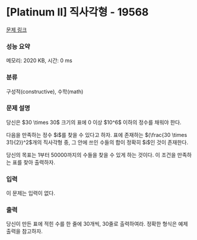 # [Platinum II] 직사각형 - 19568 

[문제 링크](https://www.acmicpc.net/problem/19568) 

### 성능 요약

메모리: 2020 KB, 시간: 0 ms

### 분류

구성적(constructive), 수학(math)

### 문제 설명

<p>당신은 $30 \times 30$ 크기의 표에 0 이상 $10^6$ 이하의 정수를 채워야 한다.</p>

<p>다음을 만족하는 정수 $i$를 찾을 수 있다고 하자. 표에 존재하는 $(\frac{30 \times 31}{2})^2$개의 직사각형 중, 그 안에 쓰인 수들의 합이 정확히 $i$인 것이 존재한다.</p>

<p>당신의 목표는 1부터 50000까지의 수들을 찾을 수 있게 하는 것이다. 이 조건을 만족하는 표를 찾아 출력하자.</p>

### 입력 

 <p>이 문제는 입력이 없다.</p>

### 출력 

 <p>당신이 만든 표에 적힌 수를 한 줄에 30개씩, 30줄로 출력하여라. 정확한 형식은 예제 출력을 참고하자.</p>

